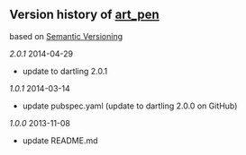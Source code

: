 ## Version history of [art_pen](https://github.com/dzenanr/art_pen)

based on [Semantic Versioning](http://semver.org/)

*2.0.1* 2014-04-29

+ update to dartling 2.0.1

*1.0.1* 2014-03-14

+ update pubspec.yaml (update to dartling 2.0.0 on GitHub)

*1.0.0* 2013-11-08

+ update README.md

